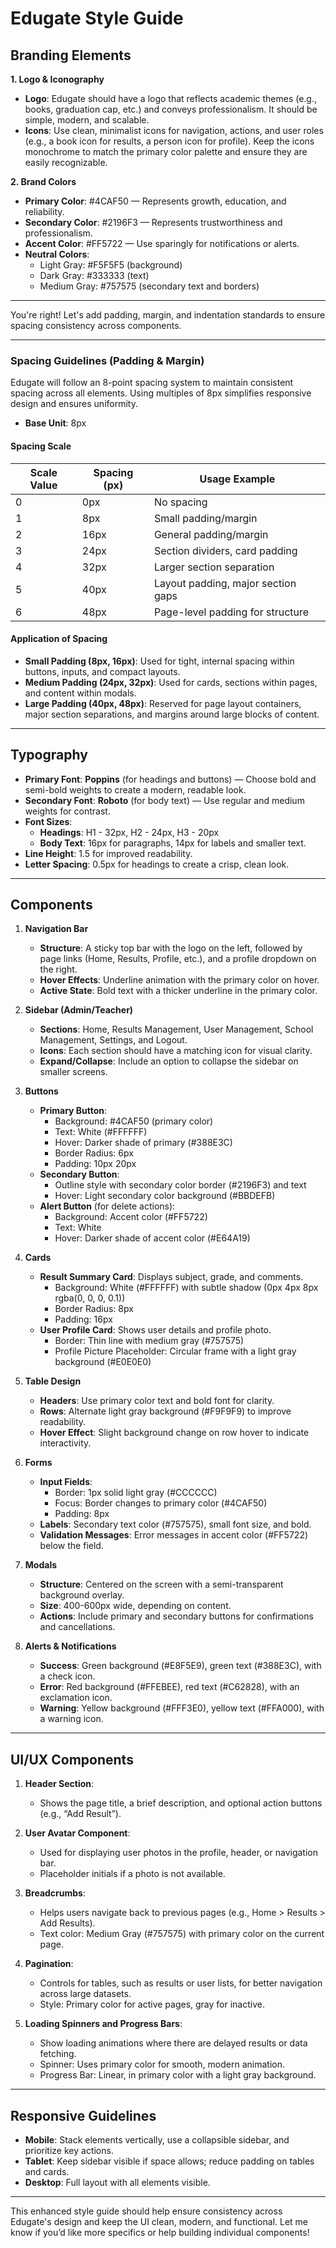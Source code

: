 
# **Edugate Style Guide**

## **Branding Elements**

**1. Logo & Iconography**  
   - **Logo**: Edugate should have a logo that reflects academic themes (e.g., books, graduation cap, etc.) and conveys professionalism. It should be simple, modern, and scalable.
   - **Icons**: Use clean, minimalist icons for navigation, actions, and user roles (e.g., a book icon for results, a person icon for profile). Keep the icons monochrome to match the primary color palette and ensure they are easily recognizable.

**2. Brand Colors**  
   - **Primary Color**: #4CAF50 — Represents growth, education, and reliability.
   - **Secondary Color**: #2196F3 — Represents trustworthiness and professionalism.
   - **Accent Color**: #FF5722 — Use sparingly for notifications or alerts.
   - **Neutral Colors**: 
     - Light Gray: #F5F5F5 (background)
     - Dark Gray: #333333 (text)
     - Medium Gray: #757575 (secondary text and borders)

---

You're right! Let's add padding, margin, and indentation standards to ensure spacing consistency across components.

---

### **Spacing Guidelines (Padding & Margin)**

Edugate will follow an 8-point spacing system to maintain consistent spacing across all elements. Using multiples of 8px simplifies responsive design and ensures uniformity.

- **Base Unit**: 8px

#### **Spacing Scale**

| Scale Value | Spacing (px) | Usage Example                         |
|-------------|--------------|---------------------------------------|
| 0           | 0px          | No spacing                           |
| 1           | 8px          | Small padding/margin                 |
| 2           | 16px         | General padding/margin               |
| 3           | 24px         | Section dividers, card padding       |
| 4           | 32px         | Larger section separation            |
| 5           | 40px         | Layout padding, major section gaps   |
| 6           | 48px         | Page-level padding for structure     |

#### **Application of Spacing**
- **Small Padding (8px, 16px)**: Used for tight, internal spacing within buttons, inputs, and compact layouts.
- **Medium Padding (24px, 32px)**: Used for cards, sections within pages, and content within modals.
- **Large Padding (40px, 48px)**: Reserved for page layout containers, major section separations, and margins around large blocks of content.

---

## **Typography**

   - **Primary Font**: **Poppins** (for headings and buttons) — Choose bold and semi-bold weights to create a modern, readable look.
   - **Secondary Font**: **Roboto** (for body text) — Use regular and medium weights for contrast.
   - **Font Sizes**:
     - **Headings**: H1 - 32px, H2 - 24px, H3 - 20px
     - **Body Text**: 16px for paragraphs, 14px for labels and smaller text.
   - **Line Height**: 1.5 for improved readability.
   - **Letter Spacing**: 0.5px for headings to create a crisp, clean look.

---

## **Components**

1. **Navigation Bar**  
   - **Structure**: A sticky top bar with the logo on the left, followed by page links (Home, Results, Profile, etc.), and a profile dropdown on the right.
   - **Hover Effects**: Underline animation with the primary color on hover.
   - **Active State**: Bold text with a thicker underline in the primary color.

2. **Sidebar (Admin/Teacher)**
   - **Sections**: Home, Results Management, User Management, School Management, Settings, and Logout.
   - **Icons**: Each section should have a matching icon for visual clarity.
   - **Expand/Collapse**: Include an option to collapse the sidebar on smaller screens.

3. **Buttons**
   - **Primary Button**: 
     - Background: #4CAF50 (primary color)
     - Text: White (#FFFFFF)
     - Hover: Darker shade of primary (#388E3C)
     - Border Radius: 6px
     - Padding: 10px 20px
   - **Secondary Button**:
     - Outline style with secondary color border (#2196F3) and text
     - Hover: Light secondary color background (#BBDEFB)
   - **Alert Button** (for delete actions):
     - Background: Accent color (#FF5722)
     - Text: White
     - Hover: Darker shade of accent color (#E64A19)

4. **Cards**  
   - **Result Summary Card**: Displays subject, grade, and comments.
     - Background: White (#FFFFFF) with subtle shadow (0px 4px 8px rgba(0, 0, 0, 0.1))
     - Border Radius: 8px
     - Padding: 16px
   - **User Profile Card**: Shows user details and profile photo.
     - Border: Thin line with medium gray (#757575)
     - Profile Picture Placeholder: Circular frame with a light gray background (#E0E0E0)

5. **Table Design**  
   - **Headers**: Use primary color text and bold font for clarity.
   - **Rows**: Alternate light gray background (#F9F9F9) to improve readability.
   - **Hover Effect**: Slight background change on row hover to indicate interactivity.

6. **Forms**  
   - **Input Fields**:
     - Border: 1px solid light gray (#CCCCCC)
     - Focus: Border changes to primary color (#4CAF50)
     - Padding: 8px
   - **Labels**: Secondary text color (#757575), small font size, and bold.
   - **Validation Messages**: Error messages in accent color (#FF5722) below the field.

7. **Modals**  
   - **Structure**: Centered on the screen with a semi-transparent background overlay.
   - **Size**: 400-600px wide, depending on content.
   - **Actions**: Include primary and secondary buttons for confirmations and cancellations.

8. **Alerts & Notifications**  
   - **Success**: Green background (#E8F5E9), green text (#388E3C), with a check icon.
   - **Error**: Red background (#FFEBEE), red text (#C62828), with an exclamation icon.
   - **Warning**: Yellow background (#FFF3E0), yellow text (#FFA000), with a warning icon.

---

## **UI/UX Components**

1. **Header Section**:
   - Shows the page title, a brief description, and optional action buttons (e.g., “Add Result”).

2. **User Avatar Component**:
   - Used for displaying user photos in the profile, header, or navigation bar.
   - Placeholder initials if a photo is not available.

3. **Breadcrumbs**:
   - Helps users navigate back to previous pages (e.g., Home > Results > Add Results).
   - Text color: Medium Gray (#757575) with primary color on the current page.

4. **Pagination**:
   - Controls for tables, such as results or user lists, for better navigation across large datasets.
   - Style: Primary color for active pages, gray for inactive.

5. **Loading Spinners and Progress Bars**:
   - Show loading animations where there are delayed results or data fetching.
   - Spinner: Uses primary color for smooth, modern animation.
   - Progress Bar: Linear, in primary color with a light gray background.

---

## **Responsive Guidelines**

- **Mobile**: Stack elements vertically, use a collapsible sidebar, and prioritize key actions.
- **Tablet**: Keep sidebar visible if space allows; reduce padding on tables and cards.
- **Desktop**: Full layout with all elements visible.

---

This enhanced style guide should help ensure consistency across Edugate's design and keep the UI clean, modern, and functional. Let me know if you’d like more specifics or help building individual components!